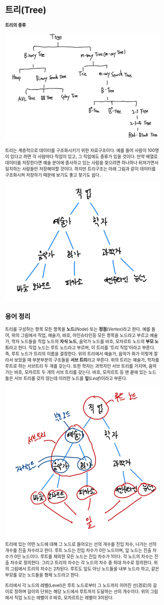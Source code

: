 # 트리(Tree)

#### 트리의 종류
![01](images/01.jpg)

트리는 계층적으로 데이터를 구조화시키기 위한 자료구조이다. 예를 들어 사람이 100명이 있다고 하면 각 사람마다 직업이 있고, 그 직업에도 종류가 있을 것이다. 만약 배열로 데이터를 저장한다면 예술 분야에 종사하고 있는 사람을 찾으려면 하나하나 뒤져가면서 일치하는 사람들만 저장해야할 것이다. 하지만 트리구조는 아래 그림과 같이 데이터를 구조화시켜 저장하기 때문에 보기도 좋고 찾기도 쉽다.



![02](images/02.jpg)

## 용어 정리

트리를 구성하는 항목 모든 항목을 **노드**(*Node*) 또는 **정점**(*Vertex*)라고 한다. 예를 들어, 위의 그림에서 직업, 예술가, 바흐, 아인슈타인등 모든 항목을 노드라고 부르고 예술가, 학자 노드들을 직업 노드의 **자식 노드**, 음악가 노드를 바흐, 모차르트 노드의 **부모 노드**라고 한다. 직업 노드는 루트 노드라고 부르며, 이 트리를 '트리 직업'이라고 부른다. 즉, 루트 노드가 트리의 이름을 결정한다. 위의 트리에서 예술가, 음악가 화가 이렇게 잘라서 보았을 때 부분부분의 구조들을 **서브 트리**라고 부른다. 위의 트리는 예술가, 학자를 루트로 하는 서브트리 두 개를 갖는다. 또한 학자는 과학자인 서브 트리를 가지며, 음악가는 바흐, 모차르트 두 개의 서브 트리를 갖는다. 바흐, 모차르트 등 맨 끝에 있는 노드들은 서브 트리를 갖지 않는데 이러한 노드를 **잎**(*Leaf*)이라고 부른다.

![02](images/03.jpg)

트리에 있는 어떤 노드에 대해 그 노드로 들어오는 선의 개수를 진입 차수, 나가는 선의 개수를 진출 차수라고 한다. 루트 노드는 진입 차수가 0인 노드이며, 잎 노드는 진출 차수가 0인 노드이다. 루트를 제외한 모든 노드는 진입 차수가 1이다. 각 노드의 차수는 진출 차수로 정의한다. 그리고 트리의 차수는 각 노드의 차수 중 최대 차수로 정의한다. 위의 그림에서 트리의 차수는 2차된다. 루트도 잎도 아닌 노드들을 내부 노드라 하고, 같은 부모를 갖는 노드들을 형제 노드라고 한다.  
  
트리에서 각 노드의 레벨(Level)은 루트 노드로부터 그 노드까지 이어진 선(경로)의 길이로 정하며 길이의 단위는 해당 노드에서 루트까지 도달하는 선의 개수이다. 위의 그림에서 직업 노드는 레벨이 0 바흐, 모차르트는 레벨이 3이된다.